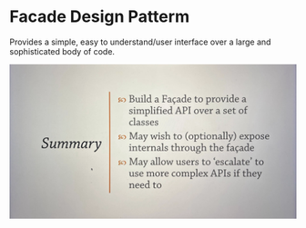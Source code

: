 # Facade Design Patterm

Provides a simple, easy to understand/user interface over a large and sophisticated body of code.

![Alt text](./FacadeSummary.png)